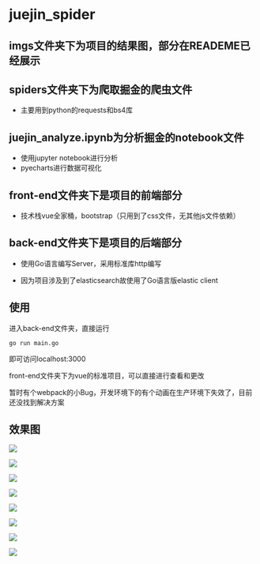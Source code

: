 # juejin_spider

## imgs文件夹下为项目的结果图，部分在READEME已经展示

## spiders文件夹下为爬取掘金的爬虫文件
* 主要用到python的requests和bs4库

## juejin_analyze.ipynb为分析掘金的notebook文件
* 使用jupyter notebook进行分析 
* pyecharts进行数据可视化

## front-end文件夹下是项目的前端部分
* 技术栈vue全家桶，bootstrap（只用到了css文件，无其他js文件依赖）

## back-end文件夹下是项目的后端部分
* 使用Go语言编写Server，采用标准库http编写

* 因为项目涉及到了elasticsearch故使用了Go语言版elastic client

## 使用
进入back-end文件夹，直接运行
```
go run main.go
```
即可访问localhost:3000

front-end文件夹下为vue的标准项目，可以直接进行查看和更改

暂时有个webpack的小Bug，开发环境下的有个动画在生产环境下失效了，目前还没找到解决方案
## 效果图

![](https://github.com/PedroGao/juejin_spider/blob/master/imgs/1.png)

![](https://github.com/PedroGao/juejin_spider/blob/master/imgs/2.png)

![](https://github.com/PedroGao/juejin_spider/blob/master/imgs/3.png)

![](https://github.com/PedroGao/juejin_spider/blob/master/imgs/4.png)

![](https://github.com/PedroGao/juejin_spider/blob/master/imgs/5.png)

![](https://github.com/PedroGao/juejin_spider/blob/master/imgs/6.jpg)

![](https://github.com/PedroGao/juejin_spider/blob/master/imgs/7.png)

![](https://github.com/PedroGao/juejin_spider/blob/master/imgs/8.png)